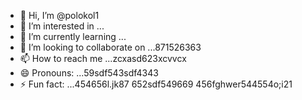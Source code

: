 - 👋 Hi, I’m @polokol1
- 👀 I’m interested in ...
- 🌱 I’m currently learning ...
- 💞️ I’m looking to collaborate on ...871526363
- 📫 How to reach me ...zcxasd623xcvvcx
- 😄 Pronouns: ...59sdf543sdf4343
- ⚡ Fun fact: ...454656l.jk87
652sdf549669
  456fghwer544554o;i21
<!---fgm
polokol1/polokol1 is a ✨ special ✨ repository b55ecause its `README.md` (this file) appears on your GitHub profile.qrwqw
You can click the Preview link to take a look at your changes.26
--->
